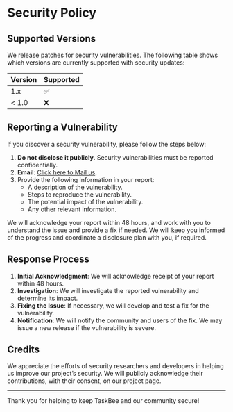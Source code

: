 # Security Policy

## Supported Versions

We release patches for security vulnerabilities. The following table shows which versions are currently supported with security updates:

| Version | Supported          |
| ------- | ------------------ |
| 1.x     | :white_check_mark: |
| < 1.0   | :x:                |

## Reporting a Vulnerability

If you discover a security vulnerability, please follow the steps below:

1. **Do not disclose it publicly**. Security vulnerabilities must be reported confidentially.
2. **Email**: [Click here to Mail us](mailto:sujatbisoyi@gmail.com).
3. Provide the following information in your report:
   - A description of the vulnerability.
   - Steps to reproduce the vulnerability.
   - The potential impact of the vulnerability.
   - Any other relevant information.

We will acknowledge your report within 48 hours, and work with you to understand the issue and provide a fix if needed. We will keep you informed of the progress and coordinate a disclosure plan with you, if required.

## Response Process

1. **Initial Acknowledgment**: We will acknowledge receipt of your report within 48 hours.
2. **Investigation**: We will investigate the reported vulnerability and determine its impact.
3. **Fixing the Issue**: If necessary, we will develop and test a fix for the vulnerability.
4. **Notification**: We will notify the community and users of the fix. We may issue a new release if the vulnerability is severe.

## Credits

We appreciate the efforts of security researchers and developers in helping us improve our project’s security. We will publicly acknowledge their contributions, with their consent, on our project page.

---

Thank you for helping to keep TaskBee and our community secure!
